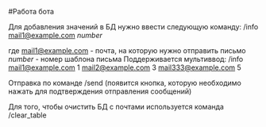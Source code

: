 #Работа бота

Для добавления значений в БД нужно ввести следующую команду:
/info mail1@example.com *number*

где mail1@example.com - почта, на которую нужно отправить письмо
*number* - номер шаблона письма
Поддерживается мультиввод:
/info mail1@example.com 1 mail2@example.com 3 mail333@example.com 5

Отправка по команде /send (появится кнопка, которую необходимо нажать для подтверждения отправления сообщений)

Для того, чтобы очистить БД с почтами используется команда /clear_table

